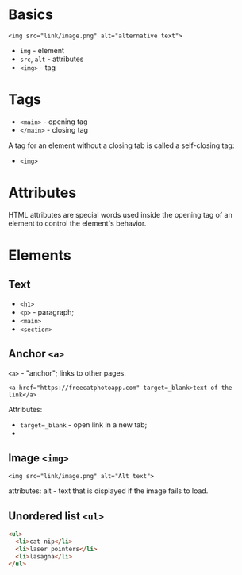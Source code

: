 # Basics

`<img src="link/image.png" alt="alternative text">`

- `img` - element
- `src`, `alt` - attributes
- `<img>` - tag



# Tags

- `<main>` - opening tag
- `</main>` - closing tag

A tag for an element without a closing tab is called a self-closing tag:
- `<img>`

# Attributes

HTML attributes are special words used inside the opening tag of an element to control the element's behavior.

# Elements

## Text

- `<h1>`
- `<p>` - paragraph; 
- `<main>` 
- `<section>`

## Anchor `<a>`
`<a>` - "anchor"; links to other pages. 

`<a href="https://freecatphotoapp.com" target=_blank>text of the link</a>`

Attributes:
- `target=_blank` - open link in a new tab; 
- 

## Image `<img>`
`<img src="link/image.png" alt="Alt text">`

attributes: alt - text that is displayed if the image fails to load. 

## Unordered list `<ul>`

```html
<ul>
  <li>cat nip</li>
  <li>laser pointers</li>
  <li>lasagna</li>
</ul>
```
